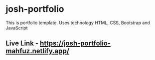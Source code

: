 # josh-portfolio
This is portfolio template. Uses technology HTML, CSS, Bootstrap and JavaScript
## Live Link - https://josh-portfolio-mahfuz.netlify.app/
